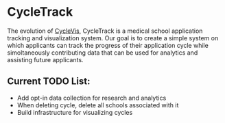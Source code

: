 # CycleTrack
The evolution of [CycleVis](https://github.com/toofastdan117/Med_School_Cycle_Analyzer),
CycleTrack is a medical school application tracking and visualization system. Our goal is to create
a simple system on which applicants can track the progress of their application cycle while
simoltaneously contributing data that can be used for analytics and assisting future applicants.

## Current TODO List:
 * Add opt-in data collection for research and analytics
 * When deleting cycle, delete all schools associated with it
 * Build infrastructure for visualizing cycles
